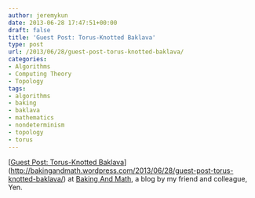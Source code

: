 ```yaml
---
author: jeremykun
date: 2013-06-28 17:47:51+00:00
draft: false
title: 'Guest Post: Torus-Knotted Baklava'
type: post
url: /2013/06/28/guest-post-torus-knotted-baklava/
categories:
- Algorithms
- Computing Theory
- Topology
tags:
- algorithms
- baking
- baklava
- mathematics
- nondeterminism
- topology
- torus
---
```


[[Guest Post: Torus-Knotted Baklava](http://bakingandmath.wordpress.com/2013/06/28/guest-post-torus-knotted-baklava/)](http://bakingandmath.wordpress.com/2013/06/28/guest-post-torus-knotted-baklava/) at [Baking And Math](http://bakingandmath.wordpress.com/), a blog by my friend and colleague, Yen.[
](http://bakingandmath.wordpress.com/2013/06/28/guest-post-torus-knotted-baklava/)
